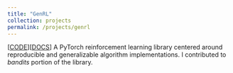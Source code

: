 ```yaml
---
title: "GenRL"
collection: projects
permalink: /projects/genrl
---
```


[[CODE](https://github.com/SforAiDl/genrl/tree/master/genrl)][[DOCS](https://genrl.readthedocs.io/)] A PyTorch reinforcement learning library centered around reproducible and generalizable algorithm implementations. I contributed to *bandits* portion of the library.
